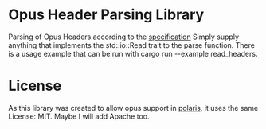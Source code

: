 # Opus Header Parsing Library

Parsing of Opus Headers according to the [specification](https://tools.ietf.org/html/rfc7845#section-5)
Simply supply anything that implements the std::io::Read trait to the parse function.
There is a usage example that can be run with cargo run --example read_headers.

# License

As this library was created to allow opus support in [polaris](https://github.com/agersant/polaris), it uses the same License: MIT.
Maybe I will add Apache too.
